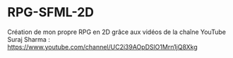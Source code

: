 # RPG-SFML-2D
Création de mon propre RPG en 2D grâce aux vidéos de la chaîne YouTube Suraj Sharma : https://www.youtube.com/channel/UC2i39AOpDSlO1Mrn1jQ8Xkg
